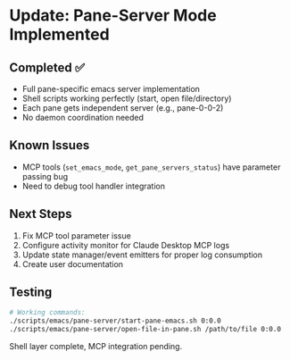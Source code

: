 # Update: Pane-Server Mode Implemented

## Completed ✅
- Full pane-specific emacs server implementation
- Shell scripts working perfectly (start, open file/directory)
- Each pane gets independent server (e.g., pane-0-0-2)
- No daemon coordination needed

## Known Issues
- MCP tools (`set_emacs_mode`, `get_pane_servers_status`) have parameter passing bug
- Need to debug tool handler integration

## Next Steps
1. Fix MCP tool parameter issue
2. Configure activity monitor for Claude Desktop MCP logs
3. Update state manager/event emitters for proper log consumption
4. Create user documentation

## Testing
```bash
# Working commands:
./scripts/emacs/pane-server/start-pane-emacs.sh 0:0.0
./scripts/emacs/pane-server/open-file-in-pane.sh /path/to/file 0:0.0
```

Shell layer complete, MCP integration pending.
